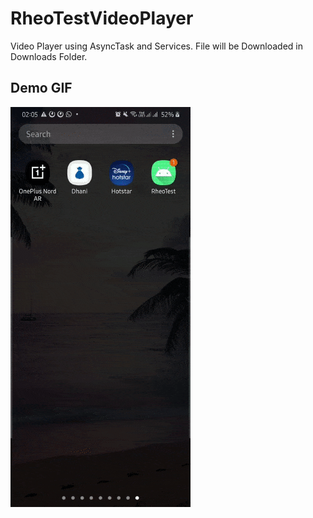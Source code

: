 # RheoTestVideoPlayer

Video Player using AsyncTask and Services.
File will be Downloaded in Downloads Folder.
## Demo GIF
![3w1rng](DemoGif.gif)
